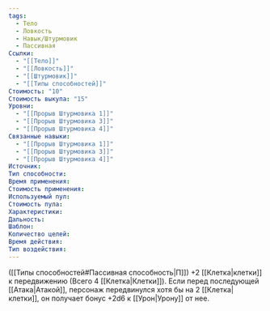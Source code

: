 ```yaml
---
tags:
  - Тело
  - Ловкость
  - Навык/Штурмовик
  - Пассивная
Ссылки:
  - "[[Тело]]"
  - "[[Ловкость]]"
  - "[[Штурмовик]]"
  - "[[Типы способностей]]"
Стоимость: "10"
Стоимость выкупа: "15"
Уровни:
  - "[[Прорыв Штурмовика 1]]"
  - "[[Прорыв Штурмовика 3]]"
  - "[[Прорыв Штурмовика 4]]"
Связанные навыки:
  - "[[Прорыв Штурмовика 1]]"
  - "[[Прорыв Штурмовика 3]]"
  - "[[Прорыв Штурмовика 4]]"
Источник:
Тип способности:
Время применения:
Стоимость применения:
Используемый пул:
Стоимость пула:
Характеристики:
Дальность:
Шаблон:
Количество целей:
Время действия:
Тип воздействия:
---
```

([[Типы способностей#Пассивная способность|П]]) +2 [[Клетка|клетки]] к передвижению (Всего 4 [[Клетка|Клетки]]). Если перед последующей [[Атака|Атакой]], персонаж передвинулся хотя бы на 2 [[Клетка|клетки]], он получает бонус +2d6 к [[Урон|Урону]] от нее. 
